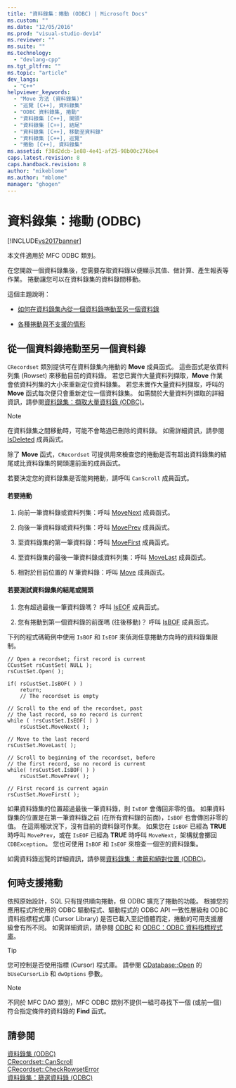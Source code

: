 ```yaml
---
title: "資料錄集：捲動 (ODBC) | Microsoft Docs"
ms.custom: ""
ms.date: "12/05/2016"
ms.prod: "visual-studio-dev14"
ms.reviewer: ""
ms.suite: ""
ms.technology: 
  - "devlang-cpp"
ms.tgt_pltfrm: ""
ms.topic: "article"
dev_langs: 
  - "C++"
helpviewer_keywords: 
  - "Move 方法 (資料錄集)"
  - "巡覽 [C++], 資料錄集"
  - "ODBC 資料錄集, 捲動"
  - "資料錄集 [C++], 開頭"
  - "資料錄集 [C++], 結尾"
  - "資料錄集 [C++], 移動至資料錄"
  - "資料錄集 [C++], 巡覽"
  - "捲動 [C++], 資料錄集"
ms.assetid: f38d2dcb-1e88-4e41-af25-98b00c276be4
caps.latest.revision: 8
caps.handback.revision: 8
author: "mikeblome"
ms.author: "mblome"
manager: "ghogen"
---
```

# 資料錄集：捲動 (ODBC)
[!INCLUDE[vs2017banner](../../assembler/inline/includes/vs2017banner.md)]

本文件適用於 MFC ODBC 類別。  
  
 在您開啟一個資料錄集後，您需要存取資料錄以便顯示其值、做計算、產生報表等作業。  捲動讓您可以在資料錄集的資料錄間移動。  
  
 這個主題說明：  
  
-   [如何在資料錄集內從一個資料錄捲動至另一個資料錄](#_core_scrolling_from_one_record_to_another)  
  
-   [各種捲動與不支援的情形](#_core_when_scrolling_is_supported)  
  
##  <a name="_core_scrolling_from_one_record_to_another"></a> 從一個資料錄捲動至另一個資料錄  
 `CRecordset` 類別提供可在資料錄集內捲動的 **Move** 成員函式。  這些函式是依資料列集 \(Rowset\) 來移動目前的資料錄。  若您已實作大量資料列擷取，**Move** 作業會依資料列集的大小來重新定位資料錄集。  若您未實作大量資料列擷取，呼叫的 **Move** 函式每次便只會重新定位一個資料錄集。  如需關於大量資料列擷取的詳細資訊，請參閱[資料錄集：擷取大量資料錄 \(ODBC\)](../../data/odbc/recordset-fetching-records-in-bulk-odbc.md)。  
  
> [!NOTE]
>  在資料錄集之間移動時，可能不會略過已刪除的資料錄。  如需詳細資訊，請參閱 [IsDeleted](../Topic/CRecordset::IsDeleted.md) 成員函式。  
  
 除了 **Move** 函式，`CRecordset` 可提供用來檢查您的捲動是否有超出資料錄集的結尾或比資料錄集的開頭還前面的成員函式。  
  
 若要決定您的資料錄集是否能夠捲動，請呼叫 `CanScroll` 成員函式。  
  
#### 若要捲動  
  
1.  向前一筆資料錄或資料列集：呼叫 [MoveNext](../Topic/CRecordset::MoveNext.md) 成員函式。  
  
2.  向後一筆資料錄或資料列集：呼叫 [MovePrev](../Topic/CRecordset::MovePrev.md) 成員函式。  
  
3.  至資料錄集的第一筆資料錄：呼叫 [MoveFirst](../Topic/CRecordset::MoveFirst.md) 成員函式。  
  
4.  至資料錄集的最後一筆資料錄或資料列集：呼叫 [MoveLast](../Topic/CRecordset::MoveLast.md) 成員函式。  
  
5.  相對於目前位置的 *N* 筆資料錄：呼叫 [Move](../Topic/CRecordset::Move.md) 成員函式。  
  
#### 若要測試資料錄集的結尾或開頭  
  
1.  您有超過最後一筆資料錄嗎？  呼叫 [IsEOF](../Topic/CRecordset::IsEOF.md) 成員函式。  
  
2.  您有捲動到第一個資料錄的前面嗎 \(往後移動\)？  呼叫 [IsBOF](../Topic/CRecordset::IsBOF.md) 成員函式。  
  
 下列的程式碼範例中使用 `IsBOF` 和 `IsEOF` 來偵測任意捲動方向時的資料錄集限制。  
  
```  
// Open a recordset; first record is current  
CCustSet rsCustSet( NULL );  
rsCustSet.Open( );  
  
if( rsCustSet.IsBOF( ) )  
    return;  
    // The recordset is empty  
  
// Scroll to the end of the recordset, past  
// the last record, so no record is current  
while ( !rsCustSet.IsEOF( ) )  
    rsCustSet.MoveNext( );  
  
// Move to the last record  
rsCustSet.MoveLast( );  
  
// Scroll to beginning of the recordset, before  
// the first record, so no record is current  
while( !rsCustSet.IsBOF( ) )  
    rsCustSet.MovePrev( );  
  
// First record is current again  
rsCustSet.MoveFirst( );  
```  
  
 如果資料錄集的位置超過最後一筆資料錄，則 `IsEOF` 會傳回非零的值。  如果資料錄集的位置是在第一筆資料錄之前 \(在所有資料錄的前面\)，`IsBOF` 也會傳回非零的值。  在這兩種狀況下，沒有目前的資料錄可作業。  如果您在 `IsBOF` 已經為 **TRUE** 時呼叫 `MovePrev`，或在 `IsEOF` 已經為 **TRUE** 時呼叫 `MoveNext`，架構就會擲回 `CDBException`。  您也可使用 `IsBOF` 和 `IsEOF` 來檢查一個空的資料錄集。  
  
 如需資料錄巡覽的詳細資訊，請參閱[資料錄集：書籤和絕對位置 \(ODBC\)](../../data/odbc/recordset-bookmarks-and-absolute-positions-odbc.md)。  
  
##  <a name="_core_when_scrolling_is_supported"></a> 何時支援捲動  
 依照原始設計，SQL 只有提供順向捲動，但 ODBC 擴充了捲動的功能。  根據您的應用程式所使用的 ODBC 驅動程式、驅動程式的 ODBC API 一致性層級和 ODBC 資料指標程式庫 \(Cursor Library\) 是否已載入至記憶體而定，捲動的可用支援層級會有所不同。  如需詳細資訊，請參閱 [ODBC](../../data/odbc/odbc-basics.md) 和 [ODBC：ODBC 資料指標程式庫](../../data/odbc/odbc-the-odbc-cursor-library.md)。  
  
> [!TIP]
>  您可控制是否使用指標 \(Cursor\) 程式庫。  請參閱 [CDatabase::Open](../Topic/CDatabase::Open.md) 的 `bUseCursorLib` 和 `dwOptions` 參數。  
  
> [!NOTE]
>  不同於 MFC DAO 類別，MFC ODBC 類別不提供一組可尋找下一個 \(或前一個\) 符合指定條件的資料錄的 **Find** 函式。  
  
## 請參閱  
 [資料錄集 \(ODBC\)](../../data/odbc/recordset-odbc.md)   
 [CRecordset::CanScroll](../Topic/CRecordset::CanScroll.md)   
 [CRecordset::CheckRowsetError](../Topic/CRecordset::CheckRowsetError.md)   
 [資料錄集：篩選資料錄 \(ODBC\)](../../data/odbc/recordset-filtering-records-odbc.md)
